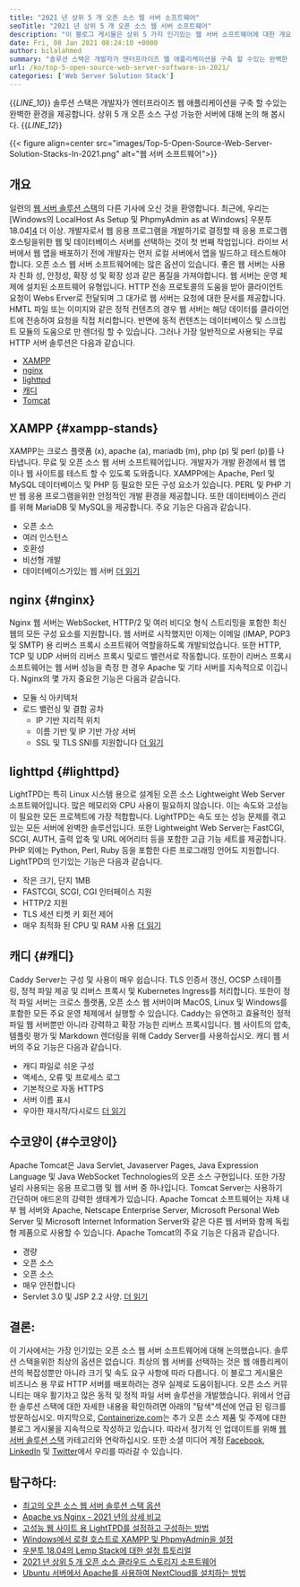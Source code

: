 ```yaml
---
title: "2021 년 상위 5 개 오픈 소스 웹 서버 소프트웨어" 
seoTitle: "2021 년 상위 5 개 오픈 소스 웹 서버 소프트웨어" 
description: "이 블로그 게시물은 상위 5 가지 인기있는 웹 서버 소프트웨어에 대한 개요를 제공합니다. 여기에 나열된 모든 소프트웨어는 자체 주최, 무료이며 풍부한 기능을 제공합니다." 
date: Fri, 08 Jan 2021 08:24:10 +0000
author: bilalahmed
summary: "솔루션 스택은 개발자가 엔터프라이즈 웹 애플리케이션을 구축 할 수있는 완벽한 환경을 제공합니다. 상위 5 개 오픈 소스 구성 가능한 서버에 대해 논의 해 봅시다." 
url: /ko/top-5-open-source-web-server-software-in-2021/
categories: ['Web Server Solution Stack']
---
```

{{_LINE_10_}}
  솔루션 스택은 개발자가 엔터프라이즈 웹 애플리케이션을 구축 할 수있는 완벽한 환경을 제공합니다. 상위 5 개 오픈 소스 구성 가능한 서버에 대해 논의 해 봅시다.
{{_LINE_12_}}

{{< figure align=center src="images/Top-5-Open-Source-Web-Server-Solution-Stacks-In-2021.png" alt="웹 서버 소프트웨어">}}


## 개요
일련의 [웹 서버 솔루션 스택][1]의 다른 기사에 오신 것을 환영합니다. 최근에, 우리는 [Windows의 LocalHost As Setup 및 PhpmyAdmin as at Windows] 우분투 18.04][4] 더 이상. 개발자로서 웹 응용 프로그램을 개발하기로 결정할 때 응용 프로그램 호스팅을위한 웹 및 데이터베이스 서버를 선택하는 것이 첫 번째 작업입니다. 라이브 서버에서 웹 앱을 배포하기 전에 개발자는 먼저 로컬 서버에서 앱을 빌드하고 테스트해야합니다. 오픈 소스 웹 서버 소프트웨어에는 많은 옵션이 있습니다. 좋은 웹 서버는 사용자 친화 성, 안정성, 확장 성 및 확장 성과 같은 품질을 가져야합니다.
웹 서버는 운영 체제에 설치된 소프트웨어 유형입니다. HTTP 전송 프로토콜의 도움을 받아 클라이언트 요청이 Webs Erver로 전달되며 그 대가로 웹 서버는 요청에 대한 문서를 제공합니다. HMTL 파일 또는 이미지와 같은 정적 컨텐츠의 경우 웹 서버는 해당 데이터를 클라이언트에 전송하여 요청을 직접 처리합니다. 반면에 동적 컨텐츠는 데이터베이스 및 스크립트 모듈의 도움으로 만 렌더링 할 수 있습니다. 그러나 가장 일반적으로 사용되는 무료 HTTP 서버 솔루션은 다음과 같습니다.
  * [XAMPP][5]
  * [nginx][6]
  * [lighttpd][7]
  * [캐디][8]
  * [Tomcat][9]

## XAMPP {#xampp-stands}

XAMPP는 크로스 플랫폼 (x), apache (a), mariadb (m), php (p) 및 perl (p)를 나타냅니다. 무료 및 오픈 소스 웹 서버 소프트웨어입니다. 개발자가 개발 환경에서 웹 앱이나 웹 사이트를 테스트 할 수 있도록 도와줍니다. XAMPP에는 Apache, Perl 및 MySQL 데이터베이스 및 PHP 등 필요한 모든 구성 요소가 있습니다. PERL 및 PHP 기반 웹 응용 프로그램을위한 안정적인 개발 환경을 제공합니다. 또한 데이터베이스 관리를 위해 MariaDB 및 MySQL을 제공합니다. 주요 기능은 다음과 같습니다.
  * 오픈 소스
  * 여러 인스턴스
  * 호환성
  * 비선형 개발
  * 데이터베이스가있는 웹 서버
[더 읽기][10]

## nginx {#nginx}

Nginx 웹 서버는 WebSocket, HTTP/2 및 여러 비디오 형식 스트리밍을 포함한 최신 웹의 모든 구성 요소를 지원합니다. 웹 서버로 시작했지만 이제는 이메일 (IMAP, POP3 및 SMTP) 용 리버스 프록시 소프트웨어 역할을하도록 개발되었습니다. 또한 HTTP, TCP 및 UDP 서버의 리버스 프록시 및로드 밸런서로 작동합니다. 또한이 리버스 프록시 소프트웨어는 웹 서버 성능을 측정 한 경우 Apache 및 기타 서버를 지속적으로 이깁니다. Nginx의 몇 가지 중요한 기능은 다음과 같습니다.
  * 모듈 식 아키텍처
* 로드 밸런싱 및 결함 공차
  * IP 기반 지리적 위치
  * 이름 기반 및 IP 기반 가상 서버
  * SSL 및 TLS SNI를 지원합니다
[더 읽기][11]

## lighttpd {#lighttpd}

LightTPD는 특히 Linux 시스템 용으로 설계된 오픈 소스 Lightweight Web Server 소프트웨어입니다. 많은 메모리와 CPU 사용이 필요하지 않습니다. 이는 속도와 고성능이 필요한 모든 프로젝트에 가장 적합합니다. LightTPD는 속도 또는 성능 문제를 겪고있는 모든 서버에 완벽한 솔루션입니다. 또한 Lightweight Web Server는 FastCGI, SCGI, AUTH, 출력 압축 및 URL 에어리터 등을 포함한 고급 기능 세트를 제공합니다. PHP 외에는 Python, Perl, Ruby 등을 포함한 다른 프로그래밍 언어도 지원합니다. LightTPD의 인기있는 기능은 다음과 같습니다.
  * 작은 크기, 단지 1MB
  * FASTCGI, SCGI, CGI 인터페이스 지원
  * HTTP/2 지원
  * TLS 세션 티켓 키 회전 제어
  * 매우 최적화 된 CPU 및 RAM 사용
[더 읽기][12]

## 캐디 {#캐디}

Caddy Server는 구성 및 사용이 매우 쉽습니다. TLS 인증서 갱신, OCSP 스테이플 링, 정적 파일 제공 및 리버스 프록시 및 Kubernetes Ingress를 처리합니다. 또한이 정적 파일 서버는 크로스 플랫폼, 오픈 소스 웹 서버이며 MacOS, Linux 및 Windows를 포함한 모든 주요 운영 체제에서 실행할 수 있습니다. Caddy는 유연하고 효율적인 정적 파일 웹 서버뿐만 아니라 강력하고 확장 가능한 리버스 프록시입니다. 웹 사이트의 압축, 템플릿 평가 및 Markdown 렌더링을 위해 Caddy Server를 사용하십시오. 캐디 웹 서버의 주요 기능은 다음과 같습니다.
  * 캐디 파일로 쉬운 구성
  * 액세스, 오류 및 프로세스 로그
  * 기본적으로 자동 HTTPS
  * 서버 이름 표시
  * 우아한 재시작/다시로드
[더 읽기][13]

## 수코양이 {#수코양이}

Apache Tomcat은 Java Servlet, Javaserver Pages, Java Expression Language 및 Java WebSocket Technologies의 오픈 소스 구현입니다. 또한 가장 널리 사용되는 응용 프로그램 및 웹 서버 중 하나입니다. Tomcat Server는 사용하기 간단하며 애드온의 강력한 생태계가 있습니다. Apache Tomcat 소프트웨어는 자체 내부 웹 서버와 Apache, Netscape Enterprise Server, Microsoft Personal Web Server 및 Microsoft Internet Information Server와 같은 다른 웹 서버와 함께 독립형 제품으로 사용할 수 있습니다. Apache Tomcat의 주요 기능은 다음과 같습니다.
  * 경량
  * 오픈 소스
  * 오픈 소스
  * 매우 안전합니다
  * Servlet 3.0 및 JSP 2.2 사양.
[더 읽기][14]

## 결론:
이 기사에서는 가장 인기있는 오픈 소스 웹 서버 소프트웨어에 대해 논의했습니다. 솔루션 스택을위한 최상의 옵션은 없습니다. 최상의 웹 서버를 선택하는 것은 웹 애플리케이션의 복잡성뿐만 아니라 크기 및 속도 요구 사항에 따라 다릅니다. 이 블로그 게시물은 비즈니스 용 무료 HTTP 서버를 배포하려는 경우 실제로 도움이됩니다. 오픈 소스 커뮤니티는 매우 활기차고 많은 동적 및 정적 파일 서버 솔루션을 개발했습니다. 위에서 언급 한 솔루션 스택에 대한 자세한 내용을 확인하려면 아래의 "탐색"섹션에 언급 된 링크를 방문하십시오.
마지막으로, [Containerize.com][15]는 추가 오픈 소스 제품 및 주제에 대한 블로그 게시물을 지속적으로 작성하고 있습니다. 따라서 정기적 인 업데이트를 위해 [][16][웹 서버 솔루션 스택][1] 카테고리와 연락하십시오. 또한 소셜 미디어 계정 [Facebook][17], [LinkedIn][18] 및 [Twitter][19]에서 우리를 따라갈 수 있습니다.

## 탐구하다:
  * [최고의 오픈 소스 웹 서버 솔루션 스택 옵션][20]
  * [Apache vs Nginx - 2021 년의 상세 비교][21]
  * [고성능 웹 사이트 용 LightTPD를 설정하고 구성하는 방법][22]
  * [Windows에서 로컬 호스트로 XAMPP 및 PhpmyAdmin을 설정][2]
  * [우분투 18.04의 Lemp Stack에 대한 설정 튜토리얼][4]
  * [2021 년 상위 5 개 오픈 소스 클라우드 스토리지 소프트웨어][23]
  * [Ubuntu 서버에서 Apache를 사용하여 NextCloud를 설치하는 방법][3]



 [1]: https://products.containerize.com/solution-stack/
 [2]: https://blog.containerize.com/database-management-software/how-to-setup-xampp-and-phpmyadmin-as-localhost-on-windows/
 [3]: https://blog.containerize.com/backup-and-sync-software/how-to-install-nextcloud-with-apache-on-ubuntu-server/
 [4]: https://blog.containerize.com/web-server-solution-stack/setup-tutorial-for-lemp-stack-on-ubuntu-18-04/
 [5]: #xampp-stands
 [6]: #NGINX
 [7]: #Lighttpd
 [8]: #Caddy
 [9]: #Tomcat
 [10]: https://products.containerize.com/solution-stack/xampp
 [11]: https://products.containerize.com/solution-stack/nginx
 [12]: https://products.containerize.com/solution-stack/lighttpd
 [13]: https://products.containerize.com/solution-stack/caddy
 [14]: https://products.containerize.com/solution-stack/tomcat
 [15]: https://www.containerize.com/
 [16]: https://products.containerize.com/video-editing-software
 [17]: https://web.facebook.com/containerize
 [18]: https://www.linkedin.com/company/containerize/
 [19]: https://twitter.com/containerize_co
 [20]: https://products.containerize.com/solution-stack
 [21]: https://blog.containerize.com/2021/02/26/apache-vs-nginx-detailed-comparison-in-2021/
 [22]: https://blog.containerize.com/2020/12/16/setup-and-configure-lighttpd-web-server-for-high-performance-websites/
 [23]: https://blog.containerize.com/backup-and-sync-software/top-5-open-source-cloud-storage-software-in-2021/
